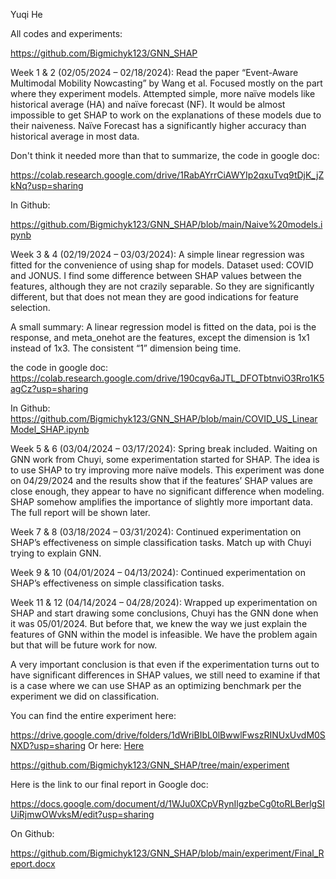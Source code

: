 Yuqi He


All codes and experiments:

https://github.com/Bigmichyk123/GNN_SHAP 


Week 1 & 2 (02/05/2024 – 02/18/2024):
Read the paper “Event-Aware Multimodal Mobility Nowcasting” by Wang et al. Focused mostly on the part where they experiment models.
Attempted simple, more naïve models like historical average (HA) and naïve forecast (NF). It would be almost impossible to get SHAP to work on the explanations of these models due to their naiveness. Naïve Forecast has a significantly higher accuracy than historical average in most data.


Don't think it needed more than that to summarize, the code in google doc: 

https://colab.research.google.com/drive/1RabAYrrCiAWYIp2qxuTvq9tDjK_jZkNq?usp=sharing 

In Github:

https://github.com/Bigmichyk123/GNN_SHAP/blob/main/Naive%20models.ipynb 

 
Week 3 & 4 (02/19/2024 – 03/03/2024):
A simple linear regression was fitted for the convenience of using shap for models. Dataset used: COVID and JONUS. I find some difference between SHAP values between the features, although they are not crazily separable. So they are significantly different, but that does not mean they are good indications for feature selection.

A small summary:
A linear regression model is fitted on the data, poi is the response, and meta_onehot are the features, except the dimension is 1x1 instead of 1x3. The consistent “1” dimension being time.

the code in google doc: https://colab.research.google.com/drive/190cqv6aJTL_DFOTbtnviO3Rro1K5agCz?usp=sharing 

In Github:
https://github.com/Bigmichyk123/GNN_SHAP/blob/main/COVID_US_LinearModel_SHAP.ipynb 

 
Week 5 & 6 (03/04/2024 – 03/17/2024): Spring break included.
Waiting on GNN work from Chuyi, some experimentation started for SHAP. The idea is to use SHAP to try improving more naïve models. This experiment was done on 04/29/2024 and the results show that if the features’ SHAP values are close enough, they appear to have no significant difference when modeling. SHAP somehow amplifies the importance of slightly more important data. The full report will be shown later.

 
Week 7 & 8 (03/18/2024 – 03/31/2024):
Continued experimentation on SHAP’s effectiveness on simple classification tasks.
Match up with Chuyi trying to explain GNN.

 
Week 9 & 10 (04/01/2024 – 04/13/2024):
Continued experimentation on SHAP’s effectiveness on simple classification tasks.
 
 
Week 11 & 12 (04/14/2024 – 04/28/2024):
Wrapped up experimentation on SHAP and start drawing some conclusions, Chuyi has the GNN done when it was 05/01/2024. But before that, we knew the way we just explain the features of GNN within the model is infeasible. We have the problem again but that will be future work for now.

A very important conclusion is that even if the experimentation turns out to have significant differences in SHAP values, we still need to examine if that is a case where we can use SHAP as an optimizing benchmark per the experiment we did on classification.

You can find the entire experiment here:

https://drive.google.com/drive/folders/1dWriBIbL0lBwwlFwszRINUxUvdM0SNXD?usp=sharing 
Or here:
[Here](https://github.com/Bigmichyk123/GNN_SHAP/tree/main/experiment)

https://github.com/Bigmichyk123/GNN_SHAP/tree/main/experiment 


Here is the link to our final report in Google doc:

https://docs.google.com/document/d/1WJu0XCpVRynIlgzbeCg0toRLBerlgSIUiRjmwOWvksM/edit?usp=sharing 

On Github:

https://github.com/Bigmichyk123/GNN_SHAP/blob/main/experiment/Final_Report.docx 
